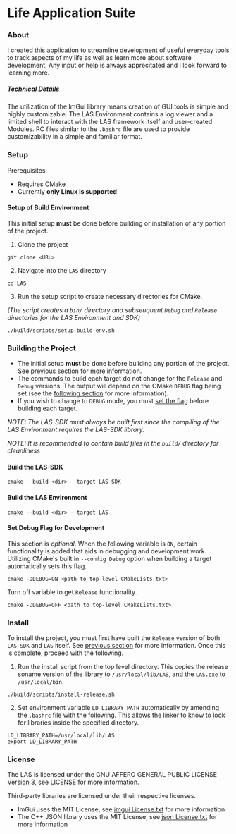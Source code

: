 # Life Application Suite

### About
I created this application to streamline development of useful everyday tools to track aspects of my life as well as learn more about software development. Any input or help is always apprecitated and I look forward to learning more.

##### Technical Details
The utilization of the ImGui library means creation of GUI tools is simple and highly customizable. The LAS Environment contains a log viewer and a limited shell to interact with the LAS framework itself and user-created Modules. RC files similar to the `.bashrc` file are used to provide customizability in a simple and familiar format.

### Setup
Prerequisites:
- Requires CMake
- Currently **only Linux is supported**

#### Setup of Build Environment
This initial setup **must** be done before building or installation of any portion of the project.
1. Clone the project
```
git clone <URL>
```
2. Navigate into the `LAS` directory
```
cd LAS
```
3. Run the setup script to create necessary directories for CMake.
 
*(The script creates a `bin/` directory and subseuquent `Debug` and `Release` directories for the LAS Environment and SDK)*
```
./build/scripts/setup-build-env.sh
```
### Building the Project
- The initial setup **must** be done before building any portion of the project. See [previous section](#Setup-of-Build-Environment) for more information.
- The commands to build each target do not change for the `Release` and `Debug` versions. The output will depend on the CMake `DEBUG` flag being set (see the [following section](#Set-Debug-Flag-For-Development) for more information).
- If you wish to change to `DEBUG` mode, you must [set the flag](#Set-Debug-Flag-For-Development) before building each target.

*NOTE: The LAS-SDK must always be built first since the compiling of the LAS Environment requires the LAS-SDK library.*

*NOTE: It is recommended to contain build files in the `build/` directory for cleanliness*

#### Build the LAS-SDK 
```
cmake --build <dir> --target LAS-SDK
```
#### Build the LAS Environment 
```
cmake --build <dir> --target LAS
```
#### Set Debug Flag for Development
This section is *optional*. When the following variable is `ON`, certain functionality is added that aids in debugging and development work. Utilizing CMake's built in `--config Debug` option when building a target automatically sets this flag.
```
cmake -DDEBUG=ON <path to top-level CMakeLists.txt>
```
Turn off variable to get `Release` functionality.
```
cmake -DDEBUG=OFF <path to top-level CMakeLists.txt>
```

### Install
To install the project, you must first have built the `Release` version of both `LAS-SDK` and `LAS` itself. See [previous section](#Building-the-Project) for more information. Once this is complete, proceed with the following.

1. Run the install script from the top level directory. This copies the release soname version of the library to `/usr/local/lib/LAS`, and the `LAS.exe` to `/usr/local/bin`.
```
./build/scripts/install-release.sh
```
2. Set environment variable `LD_LIBRARY_PATH` automatically by amending the `.bashrc` file with the following. This allows the linker to know to look for libraries inside the specified directory.
```
LD_LIBRARY_PATH=/usr/local/lib/LAS
export LD_LIBRARY_PATH
```




### License

The LAS is licensed under the GNU AFFERO GENERAL PUBLIC LICENSE Version 3, see [LICENSE](LICENSE) for more information.

Third-party libraries are licensed under their respective licenses.
 - ImGui uses the MIT License, see [imgui License.txt](Third-Party%20Licenses/imgui%20License.txt) for more information
 - The C++ JSON library uses the MIT License, see [json License.txt](Third-Party%20Licenses/json%20License.txt) for more information
